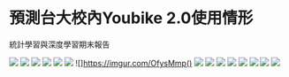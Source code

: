 # 預測台大校內Youbike 2.0使用情形
統計學習與深度學習期末報告

![](https://i.imgur.com/hszdT8g.png)
![](https://i.imgur.com/a9H3pM4.png)
![](https://i.imgur.com/met4HpF.png)
![](https://imgur.com/pVAjhJz)
![](https://imgur.com/XwIy5fj)
![](https://imgur.com/XN12itq)
![]https://imgur.com/OfysMmp()
![](https://imgur.com/e7R6J95)
![](https://imgur.com/Eb0C8gx)
![](https://imgur.com/AETwUAJ)
![](https://imgur.com/0zmBHaA)
![](https://imgur.com/bQS8XIc)
![](https://imgur.com/y8CfJxL)
![](https://imgur.com/enEoOi1)
![](https://imgur.com/scKu72u)

